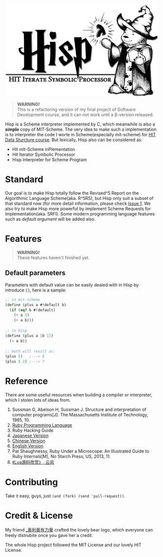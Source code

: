 ![Hisp Bear](https://raw.githubusercontent.com/DeathKing/Hisp/dev/src/res/hisp2.png)

> **WARNING!**  
> This is a refactoring version of my final project of Software Development course, and it can not work until a β-version released.

Hisp is a Scheme interpreter implemented by C, which meanwhile is also a **simple** copy of MIT-Scheme. The very idea to make such a implementation is to interpreter the code I worte in Scheme(especially mit-scheme) for [HIT Data Sturcture course](https://github.com/DeathKing/Hit-DataStructure-On-Scheme). But lexically, Hisp also can be considered as:

+ Hit mIt-Scheme inPlementation
+ Hit Iterator Symbolic Processor
+ Hisp Interpreter for Scheme Program

# Standard

Our goal is to make Hisp totally follow the Revised^5 Report on the Algorithmic Language Scheme(aka. R^5RS), but Hisp only suit a subset of that standard now (for more detail information, please check [Issue 1](https://github.com/DeathKing/Hisp/issues/1). We also try to make Hisp more powerful by implement Scheme Requests for Implementation(aka. SRFI). Some modern programming language features such as *default argument* will be added also.

# Features

> **WARNING!**  
> These features haven't finished yet.

## Default parameters

Parameters with default value can be easily dealed with in Hisp by introduce `[]`, here is a sample:

```scheme
;; in mit-scheme
(define (plus a #!default b)
  (if (eq? b #!default)
    (+ a 1)
    (+ a b)))

;; in hisp
(define (plus a [b 1])
  (+ a b))

;; both will result as:
(plus 5)   ;---> 6
(plus 5 2) ;---> 7
```
# Reference

There are some useful resources when building a compiler or interpreter, which I stolen lots of ideas from.

1. Sussman G, Abelson H, Sussman J. Structure and interpretation of computer programs[J]. The Massachusetts Institute of Technology, 1985, 10.
2. [Ruby Programming Language](https://github.com/ruby/ruby)
3. Ruby Hacking Guide
  1. [Japanese Version](http://loveruby.net/ja/rhg/)
  2. [Chinese Version](http://axgle.github.io/rhg/)
  3. [English Version](http://ruby-hacking-guide.github.io/)
4. Pat Shaughnessy, Ruby Under a Microscope: An Illustrated Guide to Ruby Internals[M], No Starch Press, US, 2013, 11.
5. [《Lua源码欣赏》, 云风](http://www.codingnow.com/temp/readinglua.pdf)

# Contributing

Take it easy, guys, just `(and (fork) (send 'pull-request))`.

# Credit & License

My friend [_奥利奥有力量](http://weibo.com/u/1922805257) crafted the lovely bear logo, which everyone can freely distrubite once you gave her a credit. 

The whole Hisp project followed the MIT License and our lovely HIT License.

